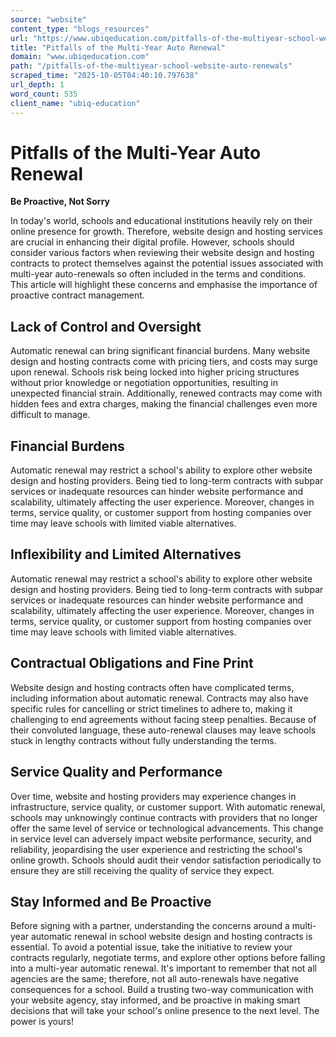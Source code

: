 ```yaml
---
source: "website"
content_type: "blogs_resources"
url: "https://www.ubiqeducation.com/pitfalls-of-the-multiyear-school-website-auto-renewals"
title: "Pitfalls of the Multi-Year Auto Renewal"
domain: "www.ubiqeducation.com"
path: "/pitfalls-of-the-multiyear-school-website-auto-renewals"
scraped_time: "2025-10-05T04:40:10.797638"
url_depth: 1
word_count: 535
client_name: "ubiq-education"
---
```


# Pitfalls of the Multi-Year Auto Renewal

**Be Proactive, Not Sorry**

In today's world, schools and educational institutions heavily rely on their online presence for growth. Therefore, website design and hosting services are crucial in enhancing their digital profile. However, schools should consider various factors when reviewing their website design and hosting contracts to protect themselves against the potential issues associated with multi-year auto-renewals so often included in the terms and conditions. This article will highlight these concerns and emphasise the importance of proactive contract management.

## Lack of Control and Oversight

Automatic renewal can bring significant financial burdens. Many website design and hosting contracts come with pricing tiers, and costs may surge upon renewal. Schools risk being locked into higher pricing structures without prior knowledge or negotiation opportunities, resulting in unexpected financial strain. Additionally, renewed contracts may come with hidden fees and extra charges, making the financial challenges even more difficult to manage.

## Financial Burdens

Automatic renewal may restrict a school's ability to explore other website design and hosting providers. Being tied to long-term contracts with subpar services or inadequate resources can hinder website performance and scalability, ultimately affecting the user experience. Moreover, changes in terms, service quality, or customer support from hosting companies over time may leave schools with limited viable alternatives.

## Inflexibility and Limited Alternatives

Automatic renewal may restrict a school's ability to explore other website design and hosting providers. Being tied to long-term contracts with subpar services or inadequate resources can hinder website performance and scalability, ultimately affecting the user experience. Moreover, changes in terms, service quality, or customer support from hosting companies over time may leave schools with limited viable alternatives.

## Contractual Obligations and Fine Print

Website design and hosting contracts often have complicated terms, including information about automatic renewal. Contracts may also have specific rules for cancelling or strict timelines to adhere to, making it challenging to end agreements without facing steep penalties. Because of their convoluted language, these auto-renewal clauses may leave schools stuck in lengthy contracts without fully understanding the terms.

## Service Quality and Performance

Over time, website and hosting providers may experience changes in infrastructure, service quality, or customer support. With automatic renewal, schools may unknowingly continue contracts with providers that no longer offer the same level of service or technological advancements. This change in service level can adversely impact website performance, security, and reliability, jeopardising the user experience and restricting the school's online growth. Schools should audit their vendor satisfaction periodically to ensure they are still receiving the quality of service they expect.

## Stay Informed and Be Proactive

Before signing with a partner, understanding the concerns around a multi-year automatic renewal in school website design and hosting contracts is essential. To avoid a potential issue, take the initiative to review your contracts regularly, negotiate terms, and explore other options before falling into a multi-year automatic renewal. It's important to remember that not all agencies are the same; therefore, not all auto-renewals have negative consequences for a school. Build a trusting two-way communication with your website agency, stay informed, and be proactive in making smart decisions that will take your school's online presence to the next level. The power is yours!
